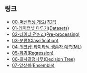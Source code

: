## 링크

- [00-머신러닝 개요(PDF)](https://www.dropbox.com/s/udp4pr8gjm9tu7u/%EB%A8%B8%EC%8B%A0%EB%9F%AC%EB%8B%9D-%EC%9A%94%EC%95%BD%EB%B2%84%EC%A0%84-V7.pdf?dl=1)
- [01-데이터셋 다루기(Datasets)](https://colab.research.google.com/github/teddylee777/code-challenge/blob/main/04-Machine-Learning/03-%EB%8D%B0%EC%9D%B4%ED%84%B0%EC%85%8B-(Dataset)-%EB%8B%A4%EB%A3%A8%EA%B8%B0-(%EC%8B%A4%EC%8A%B5).ipynb)
- [02-데이터 전처리(Pre-processing)](https://colab.research.google.com/github/teddylee777/code-challenge/blob/main/04-Machine-Learning/04-%EB%8D%B0%EC%9D%B4%ED%84%B0%EC%A0%84%EC%B2%98%EB%A6%AC-(Preprocessing)-(%EC%8B%A4%EC%8A%B5).ipynb)
- [03-분류(Classification)](https://colab.research.google.com/github/teddylee777/code-challenge/blob/main/04-Machine-Learning/05-%EB%B6%84%EB%A5%98-(Classifications)-(%EC%8B%A4%EC%8A%B5).ipynb)
- [04-워크샵-타이타닉 생존자 예측(ML)](https://colab.research.google.com/github/teddylee777/code-challenge/blob/main/04-Machine-Learning/06-%EC%9B%8C%ED%81%AC%EC%83%B5-ML-Titanic-%EC%83%9D%EC%A1%B4%EC%9E%90%EC%98%88%EC%B8%A1-(%EC%8B%A4%EC%8A%B5).ipynb)
- [05-회귀(Regression)](https://colab.research.google.com/github/teddylee777/code-challenge/blob/main/04-Machine-Learning/07-%ED%9A%8C%EA%B7%80-(regression)-(%EC%8B%A4%EC%8A%B5).ipynb)
- [06-의사결정나무(Decision Tree)](https://colab.research.google.com/github/teddylee777/code-challenge/blob/main/04-Machine-Learning/08-%EA%B2%B0%EC%A0%95%ED%8A%B8%EB%A6%AC-(DecisionTree)-(%EC%8B%A4%EC%8A%B5).ipynb)
- [07-앙상블(Ensemble)](https://colab.research.google.com/github/teddylee777/code-challenge/blob/main/04-Machine-Learning/09-%EC%95%99%EC%83%81%EB%B8%94-(Ensemble)-(%EC%8B%A4%EC%8A%B5).ipynb)
